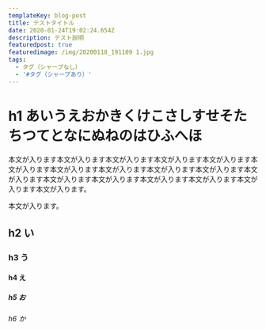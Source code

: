 ```yaml
---
templateKey: blog-post
title: テストタイトル
date: 2020-01-24T19:02:24.654Z
description: テスト説明
featuredpost: true
featuredimage: /img/20200118_191109 1.jpg
tags:
  - タグ（シャープなし）
  - '#タグ（シャープあり）'
---
```

# h1 あいうえおかきくけこさしすせそたちつてとなにぬねのはひふへほ
本文が入ります本文が入ります本文が入ります本文が入ります本文が入ります本文が入ります本文が入ります本文が入ります本文が入ります本文が入ります本文が入ります本文が入ります本文が入ります本文が入ります本文が入ります本文が入ります本文が入ります。

本文が入ります。
## h2 い
### h3 う
#### h4 え
##### h5 お
###### h6 か
